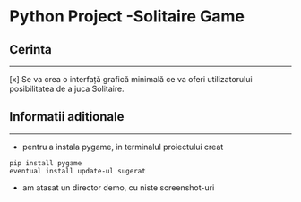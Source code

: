 # Python Project -Solitaire Game
## Cerinta

------
   [x] Se va crea o interfață grafică minimală ce va oferi utilizatorului posibilitatea de a juca Solitaire.

## Informatii aditionale

------  
- pentru a instala pygame, in terminalul proiectului creat 
````
pip install pygame 
eventual install update-ul sugerat
````
- am atasat un director demo, cu niste screenshot-uri

